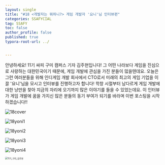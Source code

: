 ```yaml
---
layout: single
title: "#18 <개발자는 뭐하니?> 게임 개발자 '요니'님 인터뷰편"
categories: SSAFYCIAL
tag: SSAFY
toc: false
author_profile: false
published: true
typora-root-url: ../


---
```


안녕하세요! 11기 싸피 구미 캠퍼스 기자 김주현입니다! 그 어떤 나라보다 게임을 진심으로 사랑하는 대한민국이기 때문에, 게임 개발에 관심을 가진 분들이 많을텐데요. 오늘은 그런 여러분들을 위해 인디게임 개발 회사에서 CTO로서 미래의 최고의 게임 기업을 이끌 '요니'님을 모시고 인터뷰를 진행하고자 합니다! 학창 시절부터 남다르게 게임 개발에 대한 낭만을 찾아 지금의 자리에 오기까지 많은 이야기를 들을 수 있었는데요. 이 인터뷰가 게임 개발에 꿈을 가지신 많은 분들의 동기 부여가 되기를 바라며 이번 포스팅을 시작하겠습니다!!

![18cover](/images/2024-11-24-ssafycial_planned9/18cover.png)

![18yoni1](/images/2024-11-24-ssafycial_planned9/18yoni1.png)

![18yoni2](/images/2024-11-24-ssafycial_planned9/18yoni2.png)

![18yoni3](/images/2024-11-24-ssafycial_planned9/18yoni3.png)

![18yoni4](/images/2024-11-24-ssafycial_planned9/18yoni4.png)

<img src="/images/2024-03-24-ssafycial_planned2/11기_구미_김주현.png" alt="11기_구미_김주현" style="zoom:50%;" />